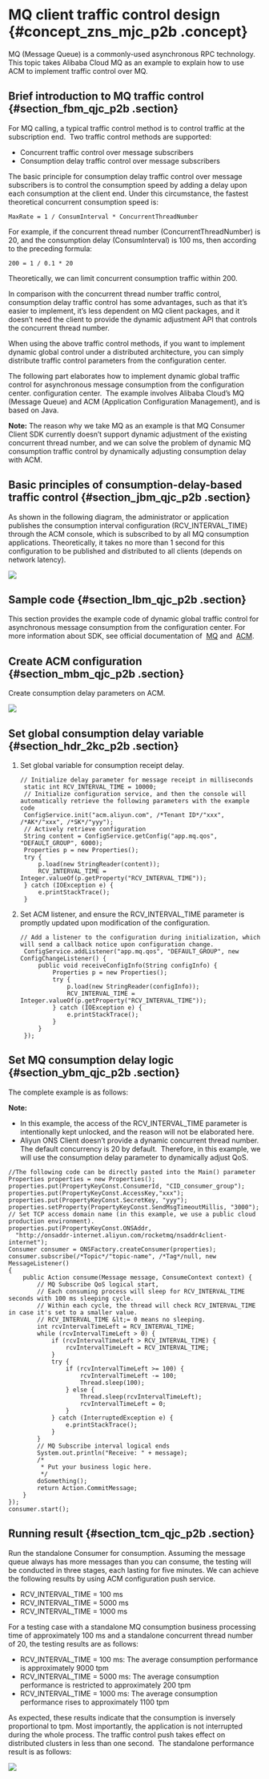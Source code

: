 # MQ client traffic control design {#concept_zns_mjc_p2b .concept}

MQ \(Message Queue\) is a commonly-used asynchronous RPC technology.  This topic takes Alibaba Cloud MQ as an example to explain how to use ACM to implement traffic control over MQ.

## Brief introduction to MQ traffic control {#section_fbm_qjc_p2b .section}

For MQ calling, a typical traffic control method is to control traffic at the subscription end.  Two traffic control methods are supported:

-   Concurrent traffic control over message subscribers
-   Consumption delay traffic control over message subscribers

The basic principle for consumption delay traffic control over message subscribers is to control the consumption speed by adding a delay upon each consumption at the client end. Under this circumstance, the fastest theoretical concurrent consumption speed is:

```
MaxRate = 1 / ConsumInterval * ConcurrentThreadNumber
```

For example, if the concurrent thread number \(ConcurrentThreadNumber\) is 20, and the consumption delay \(ConsumInterval\) is 100 ms, then according to the preceding formula:

```
200 = 1 / 0.1 * 20
```

Theoretically, we can limit concurrent consumption traffic within 200.

In comparison with the concurrent thread number traffic control, consumption delay traffic control has some advantages, such as that it’s easier to implement, it’s less dependent on MQ client packages, and it doesn’t need the client to provide the dynamic adjustment API that controls the concurrent thread number.

When using the above traffic control methods, if you want to implement dynamic global control under a distributed architecture, you can simply distribute traffic control parameters from the configuration center.

The following part elaborates how to implement dynamic global traffic control for asynchronous message consumption from the configuration center. configuration center.  The example involves Alibaba Cloud’s MQ \(Message Queue\) and ACM \(Application Configuration Management\), and is based on Java.

**Note:** The reason why we take MQ as an example is that MQ Consumer Client SDK currently doesn’t support dynamic adjustment of the existing concurrent thread number, and we can solve the problem of dynamic MQ consumption traffic control by dynamically adjusting consumption delay with ACM.

## Basic principles of consumption-delay-based traffic control {#section_jbm_qjc_p2b .section}

As shown in the following diagram, the administrator or application publishes the consumption interval configuration \(RCV\_INTERVAL\_TIME\) through the ACM console, which is subscribed to by all MQ consumption applications. Theoretically, it takes no more than 1 second for this configuration to be published and distributed to all clients \(depends on network latency\).

![](http://aliware-images.oss-cn-hangzhou.aliyuncs.com/acms/dg_rcv_interval_en.png)

## Sample code {#section_lbm_qjc_p2b .section}

This section provides the example code of dynamic global traffic control for asynchronous message consumption from the configuration center. For more information about SDK, see official documentation of  [MQ](https://help.aliyun.com/document_detail/29530.html) and  [ACM](https://help.aliyun.com/document_detail/60137.html).

## Create ACM configuration {#section_mbm_qjc_p2b .section}

Create consumption delay parameters on ACM.

![](http://aliware-images.oss-cn-hangzhou.aliyuncs.com/acms/ex_configuration_rcv_interval.png) 

## Set global consumption delay variable {#section_hdr_2kc_p2b .section}

1.  Set global variable for consumption receipt delay.

    ```
    // Initialize delay parameter for message receipt in milliseconds
     static int RCV_INTERVAL_TIME = 10000;
     // Initialize configuration service, and then the console will automatically retrieve the following parameters with the example code
     ConfigService.init("acm.aliyun.com", /*Tenant ID*/"xxx", /*AK*/"xxx", /*SK*/"yyy");    
     // Actively retrieve configuration
     String content = ConfigService.getConfig("app.mq.qos", "DEFAULT_GROUP", 6000);
     Properties p = new Properties();
     try {
         p.load(new StringReader(content));
         RCV_INTERVAL_TIME = Integer.valueOf(p.getProperty("RCV_INTERVAL_TIME"));
     } catch (IOException e) {
         e.printStackTrace();
     }
    ```

2.  Set ACM listener, and ensure the RCV\_INTERVAL\_TIME parameter is promptly updated upon modification of the configuration.

    ```
    // Add a listener to the configuration during initialization, which will send a callback notice upon configuration change.
     ConfigService.addListener("app.mq.qos", "DEFAULT_GROUP", new ConfigChangeListener() {
         public void receiveConfigInfo(String configInfo) {
             Properties p = new Properties();
             try {
                 p.load(new StringReader(configInfo));
                 RCV_INTERVAL_TIME = Integer.valueOf(p.getProperty("RCV_INTERVAL_TIME"));
             } catch (IOException e) {
                 e.printStackTrace();
             }
         }
     });
    ```


## Set MQ consumption delay logic {#section_ybm_qjc_p2b .section}

The complete example is as follows:

**Note:** 

-   In this example, the access of the RCV\_INTERVAL\_TIME parameter is intentionally kept unlocked, and the reason will not be elaborated here.
-   Aliyun ONS Client doesn’t provide a dynamic concurrent thread number. The default concurrency is 20 by default.  Therefore, in this example, we will use the consumption delay parameter to dynamically adjust QoS.

```
//The following code can be directly pasted into the Main() parameter
Properties properties = new Properties();
properties.put(PropertyKeyConst.ConsumerId, "CID_consumer_group");
properties.put(PropertyKeyConst.AccessKey,"xxx");
properties.put(PropertyKeyConst.SecretKey, "yyy");
properties.setProperty(PropertyKeyConst.SendMsgTimeoutMillis, "3000");
// Set TCP access domain name (in this example, we use a public cloud production environment).
properties.put(PropertyKeyConst.ONSAddr,
  "http://onsaddr-internet.aliyun.com/rocketmq/nsaddr4client-internet");
Consumer consumer = ONSFactory.createConsumer(properties);
consumer.subscribe(/*Topic*/"topic-name", /*Tag*/null, new MessageListener() 
{
    public Action consume(Message message, ConsumeContext context) {
        // MQ Subscribe QoS logical start, 
        // Each consuming process will sleep for RCV_INTERVAL_TIME seconds with 100 ms sleeping cycle.
        // Within each cycle, the thread will check RCV_INTERVAL_TIME in case it's set to a smaller value. 
        // RCV_INTERVAL_TIME &lt;= 0 means no sleeping.
        int rcvIntervalTimeLeft = RCV_INTERVAL_TIME;
        while (rcvIntervalTimeLeft > 0) {
            if (rcvIntervalTimeLeft > RCV_INTERVAL_TIME) {
                rcvIntervalTimeLeft = RCV_INTERVAL_TIME;
            }
            try {
                if (rcvIntervalTimeLeft >= 100) {
                    rcvIntervalTimeLeft -= 100;
                    Thread.sleep(100);
                } else {
                    Thread.sleep(rcvIntervalTimeLeft);
                    rcvIntervalTimeLeft = 0;
                }
            } catch (InterruptedException e) {
                e.printStackTrace();
            }
        }
        // MQ Subscribe interval logical ends
        System.out.println("Receive: " + message);
        /*
         * Put your business logic here.
         */
        doSomething();
        return Action.CommitMessage;
    }
});
consumer.start();
```

## Running result {#section_tcm_qjc_p2b .section}

Run the standalone Consumer for consumption. Assuming the message queue always has more messages than you can consume, the testing will be conducted in three stages, each lasting for five minutes. We can achieve the following results by using ACM configuration push service.

-   RCV\_INTERVAL\_TIME = 100 ms
-   RCV\_INTERVAL\_TIME = 5000 ms
-   RCV\_INTERVAL\_TIME = 1000 ms

For a testing case with a standalone MQ consumption business processing time of approximately 100 ms and a standalone concurrent thread number of 20, the testing results are as follows:

-   RCV\_INTERVAL\_TIME = 100 ms: The average consumption performance is approximately 9000 tpm
-   RCV\_INTERVAL\_TIME = 5000 ms: The average consumption performance is restricted to approximately 200 tpm
-   RCV\_INTERVAL\_TIME = 1000 ms: The average consumption performance rises to approximately 1100 tpm

As expected, these results indicate that the consumption is inversely proportional to tpm. Most importantly, the application is not interrupted during the whole process. The traffic control push takes effect on distributed clusters in less than one second.  The standalone performance result is as follows:

![](http://aliware-images.oss-cn-hangzhou.aliyuncs.com/acms/ex_rcv_qos.png) 

